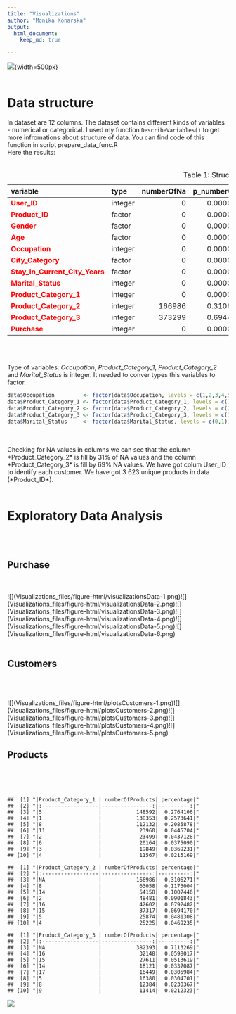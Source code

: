 ```yaml
---
title: "Visualizations"
author: "Monika Konarska"
output:  
  html_document:
    keep_md: true

---
```


![](https://www.thesierraleonetelegraph.com/wp-content/uploads/2018/11/black-friday-sale.jpg){width=500px}
<br/>
<br/>











# Data structure

In dataset are 12 columns. The dataset contains different kinds of variables - numerical or categorical.
I used my function `DescribeVariables()` to get more infromations about structure of data. You can find code of this function in script prepare_data_func.R  
Here the results:
<br/>
<br/>

<table class="table" style="margin-left: auto; margin-right: auto;">
<caption>Table 1: Structure of data</caption>
 <thead>
  <tr>
   <th style="text-align:left;font-weight: bold;"> variable </th>
   <th style="text-align:left;font-weight: bold;"> type </th>
   <th style="text-align:right;font-weight: bold;"> numberOfNa </th>
   <th style="text-align:right;font-weight: bold;"> p_numberOfNa </th>
   <th style="text-align:right;font-weight: bold;"> uniqueValues </th>
   <th style="text-align:right;font-weight: bold;"> p_uniqueValues </th>
   <th style="text-align:right;font-weight: bold;"> zeros </th>
   <th style="text-align:right;font-weight: bold;"> p_zeros </th>
  </tr>
 </thead>
<tbody>
  <tr>
   <td style="text-align:left;width: 8cm; font-weight: bold;color: red;"> User_ID </td>
   <td style="text-align:left;"> integer </td>
   <td style="text-align:right;"> 0 </td>
   <td style="text-align:right;"> 0.0000000 </td>
   <td style="text-align:right;"> 5891 </td>
   <td style="text-align:right;"> 0.0109584 </td>
   <td style="text-align:right;"> 0 </td>
   <td style="text-align:right;"> 0.0000000 </td>
  </tr>
  <tr>
   <td style="text-align:left;width: 8cm; font-weight: bold;color: red;"> Product_ID </td>
   <td style="text-align:left;"> factor </td>
   <td style="text-align:right;"> 0 </td>
   <td style="text-align:right;"> 0.0000000 </td>
   <td style="text-align:right;"> 3623 </td>
   <td style="text-align:right;"> 0.0067395 </td>
   <td style="text-align:right;"> 0 </td>
   <td style="text-align:right;"> 0.0000000 </td>
  </tr>
  <tr>
   <td style="text-align:left;width: 8cm; font-weight: bold;color: red;"> Gender </td>
   <td style="text-align:left;"> factor </td>
   <td style="text-align:right;"> 0 </td>
   <td style="text-align:right;"> 0.0000000 </td>
   <td style="text-align:right;"> 2 </td>
   <td style="text-align:right;"> 0.0000037 </td>
   <td style="text-align:right;"> 0 </td>
   <td style="text-align:right;"> 0.0000000 </td>
  </tr>
  <tr>
   <td style="text-align:left;width: 8cm; font-weight: bold;color: red;"> Age </td>
   <td style="text-align:left;"> factor </td>
   <td style="text-align:right;"> 0 </td>
   <td style="text-align:right;"> 0.0000000 </td>
   <td style="text-align:right;"> 7 </td>
   <td style="text-align:right;"> 0.0000130 </td>
   <td style="text-align:right;"> 0 </td>
   <td style="text-align:right;"> 0.0000000 </td>
  </tr>
  <tr>
   <td style="text-align:left;width: 8cm; font-weight: bold;color: red;"> Occupation </td>
   <td style="text-align:left;"> integer </td>
   <td style="text-align:right;"> 0 </td>
   <td style="text-align:right;"> 0.0000000 </td>
   <td style="text-align:right;"> 21 </td>
   <td style="text-align:right;"> 0.0000391 </td>
   <td style="text-align:right;"> 68120 </td>
   <td style="text-align:right;"> 0.1267167 </td>
  </tr>
  <tr>
   <td style="text-align:left;width: 8cm; font-weight: bold;color: red;"> City_Category </td>
   <td style="text-align:left;"> factor </td>
   <td style="text-align:right;"> 0 </td>
   <td style="text-align:right;"> 0.0000000 </td>
   <td style="text-align:right;"> 3 </td>
   <td style="text-align:right;"> 0.0000056 </td>
   <td style="text-align:right;"> 0 </td>
   <td style="text-align:right;"> 0.0000000 </td>
  </tr>
  <tr>
   <td style="text-align:left;width: 8cm; font-weight: bold;color: red;"> Stay_In_Current_City_Years </td>
   <td style="text-align:left;"> factor </td>
   <td style="text-align:right;"> 0 </td>
   <td style="text-align:right;"> 0.0000000 </td>
   <td style="text-align:right;"> 5 </td>
   <td style="text-align:right;"> 0.0000093 </td>
   <td style="text-align:right;"> 72725 </td>
   <td style="text-align:right;"> 0.1352829 </td>
  </tr>
  <tr>
   <td style="text-align:left;width: 8cm; font-weight: bold;color: red;"> Marital_Status </td>
   <td style="text-align:left;"> integer </td>
   <td style="text-align:right;"> 0 </td>
   <td style="text-align:right;"> 0.0000000 </td>
   <td style="text-align:right;"> 2 </td>
   <td style="text-align:right;"> 0.0000037 </td>
   <td style="text-align:right;"> 317817 </td>
   <td style="text-align:right;"> 0.5912027 </td>
  </tr>
  <tr>
   <td style="text-align:left;width: 8cm; font-weight: bold;color: red;"> Product_Category_1 </td>
   <td style="text-align:left;"> integer </td>
   <td style="text-align:right;"> 0 </td>
   <td style="text-align:right;"> 0.0000000 </td>
   <td style="text-align:right;"> 18 </td>
   <td style="text-align:right;"> 0.0000335 </td>
   <td style="text-align:right;"> 0 </td>
   <td style="text-align:right;"> 0.0000000 </td>
  </tr>
  <tr>
   <td style="text-align:left;width: 8cm; font-weight: bold;color: red;"> Product_Category_2 </td>
   <td style="text-align:left;"> integer </td>
   <td style="text-align:right;"> 166986 </td>
   <td style="text-align:right;"> 0.3106271 </td>
   <td style="text-align:right;"> 18 </td>
   <td style="text-align:right;"> 0.0000335 </td>
   <td style="text-align:right;"> NA </td>
   <td style="text-align:right;"> NA </td>
  </tr>
  <tr>
   <td style="text-align:left;width: 8cm; font-weight: bold;color: red;"> Product_Category_3 </td>
   <td style="text-align:left;"> integer </td>
   <td style="text-align:right;"> 373299 </td>
   <td style="text-align:right;"> 0.6944103 </td>
   <td style="text-align:right;"> 16 </td>
   <td style="text-align:right;"> 0.0000298 </td>
   <td style="text-align:right;"> NA </td>
   <td style="text-align:right;"> NA </td>
  </tr>
  <tr>
   <td style="text-align:left;width: 8cm; font-weight: bold;color: red;"> Purchase </td>
   <td style="text-align:left;"> integer </td>
   <td style="text-align:right;"> 0 </td>
   <td style="text-align:right;"> 0.0000000 </td>
   <td style="text-align:right;"> 17959 </td>
   <td style="text-align:right;"> 0.0334073 </td>
   <td style="text-align:right;"> 0 </td>
   <td style="text-align:right;"> 0.0000000 </td>
  </tr>
</tbody>
</table>
<br/>
<br/>

Type of variables: *Occupation*, *Product_Category_1*, *Product_Category_2* and *Marital_Status* is integer. It needed to conver types this variables to factor.


```r
data$Occupation         <- factor(data$Occupation, levels = c(1,2,3,4,5,6,7,8,9,10,11,12,13,14,15,16,17,18,19))
data$Product_Category_1 <- factor(data$Product_Category_1, levels = c(1,2,3,4,5,6,7,8,10,11,12,13,15,16,18))
data$Product_Category_2 <- factor(data$Product_Category_2, levels = c(2,3,4,5,6,7,8,9,10,11,12,13,14,15,16,17,18))
data$Product_Category_3 <- factor(data$Product_Category_3, levels = c(3,4,5,6,8,9,10,11,13,14,15,16,17,18))
data$Marital_Status     <- factor(data$Marital_Status, levels = c(0,1))
```

<br/>
<br/>
Checking for NA values in columns we can see that the column *Product_Category_2* is fill by 31% of NA values and the column *Product_Category_3* is fill by 69% NA values. We have got colum User_ID to identify each customer. We have got 3 623 unique products in data (*Product_ID*). 


<br/>
<br/>

# Exploratory Data Analysis
<br/>
<br/>

## Purchase
<br/>
<br/>
![](Visualizations_files/figure-html/visualizationsData-1.png)<!-- -->![](Visualizations_files/figure-html/visualizationsData-2.png)<!-- -->![](Visualizations_files/figure-html/visualizationsData-3.png)<!-- -->![](Visualizations_files/figure-html/visualizationsData-4.png)<!-- -->![](Visualizations_files/figure-html/visualizationsData-5.png)<!-- -->![](Visualizations_files/figure-html/visualizationsData-6.png)<!-- -->
<br/>
<br/>




## Customers
<br/>
<br/>
<br/>
![](Visualizations_files/figure-html/plotsCustomers-1.png)<!-- -->![](Visualizations_files/figure-html/plotsCustomers-2.png)<!-- -->![](Visualizations_files/figure-html/plotsCustomers-3.png)<!-- -->![](Visualizations_files/figure-html/plotsCustomers-4.png)<!-- -->![](Visualizations_files/figure-html/plotsCustomers-5.png)<!-- -->
<br/>


## Products
<br/>
<br/>
<br/>


```
##  [1] "|Product_Category_1 | numberOfProducts| percentage|"
##  [2] "|:------------------|----------------:|----------:|"
##  [3] "|5                  |           148592|  0.2764106|"
##  [4] "|1                  |           138353|  0.2573641|"
##  [5] "|8                  |           112132|  0.2085878|"
##  [6] "|11                 |            23960|  0.0445704|"
##  [7] "|2                  |            23499|  0.0437128|"
##  [8] "|6                  |            20164|  0.0375090|"
##  [9] "|3                  |            19849|  0.0369231|"
## [10] "|4                  |            11567|  0.0215169|"
```

```
##  [1] "|Product_Category_2 | numberOfProducts| percentage|"
##  [2] "|:------------------|----------------:|----------:|"
##  [3] "|NA                 |           166986|  0.3106271|"
##  [4] "|8                  |            63058|  0.1173004|"
##  [5] "|14                 |            54158|  0.1007446|"
##  [6] "|2                  |            48481|  0.0901843|"
##  [7] "|16                 |            42602|  0.0792482|"
##  [8] "|15                 |            37317|  0.0694170|"
##  [9] "|5                  |            25874|  0.0481308|"
## [10] "|4                  |            25225|  0.0469235|"
```

```
##  [1] "|Product_Category_3 | numberOfProducts| percentage|"
##  [2] "|:------------------|----------------:|----------:|"
##  [3] "|NA                 |           382393|  0.7113269|"
##  [4] "|16                 |            32148|  0.0598017|"
##  [5] "|15                 |            27611|  0.0513619|"
##  [6] "|14                 |            18121|  0.0337087|"
##  [7] "|17                 |            16449|  0.0305984|"
##  [8] "|5                  |            16380|  0.0304701|"
##  [9] "|8                  |            12384|  0.0230367|"
## [10] "|9                  |            11414|  0.0212323|"
```

![](Visualizations_files/figure-html/products-1.png)<!-- -->







